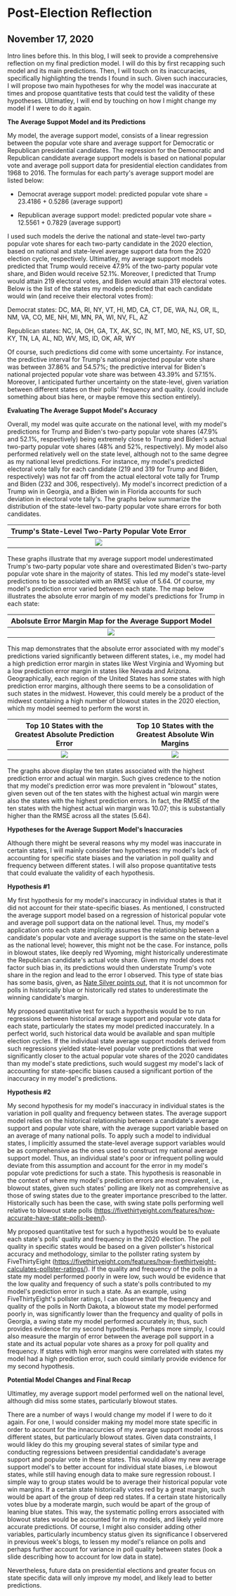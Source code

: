 # Post-Election Reflection 
## November 17, 2020

Intro lines before this. 
In this blog, I will seek to provide a comprehensive reflection on my final prediction model. I will do this by first recapping such model and its main predictions. Then, I will touch on its inaccuracies, specifically highlighting the trends I found in such. Given such inaccuracies, I will propose two main hypotheses for why the model was inaccurate at times and propose quantitative tests that could test the validity of these hypotheses. Ultimatley, I will end by touching on how I might change my model if I were to do it again. 

**The Average Suppot Model and its Predictions**

My model, the average support model, consists of a linear regression between the popular vote share and average support for Democratic or Republican presidential candidates. The regression for the Democratic and Republican candidate average support models is based on national popular vote and average poll support data for presidential election candidates from 1968 to 2016. The formulas for each party's average support model are listed below:

* Democrat average support model: predicted popular vote share = 23.4186 + 0.5286 (average support)

* Republican average support model: predicted popular vote share = 12.5561 + 0.7829 (average support)

I used such models the derive the national and state-level two-party popular vote shares for each two-party candidate in the 2020 election, based on national and state-level average support data from the 2020 election cycle, respectively. Ultimatley, my average support models predicted that Trump would receive 47.9% of the two-party popular vote share, and Biden would receive 52.1%. Moreover, I predicted that Trump would attain 219 electoral votes, and Biden would attain 319 electoral votes. Below is the list of the states my models predicted that each candidate would win (and receive their electoral votes from):

Democrat states: DC, MA, RI, NY, VT, HI, MD, CA, CT, DE, WA, NJ, OR, IL, NM, VA, CO, ME, NH, MI, MN, PA, WI, NV, FL, AZ

Republican states: NC, IA, OH, GA, TX, AK, SC, IN, MT, MO, NE, KS, UT, SD, KY, TN, LA, AL, ND, WV, MS, ID, OK, AR, WY

Of course, such predictions did come with some uncertainty. For instance, the predictive interval for Trump's national projected popular vote share was between 37.86% and 54.57%; the predictive interval for Biden's national projected popular vote share was between 43.39% and 57.15%. Moreover, I anticipated further uncertainty on the state-level, given variation between different states on their polls' frequency and quality. 
(could include something about bias here, or maybe remove this section entirely).

**Evaluating The Average Suppot Model's Accuracy**

Overall, my model was quite accurate on the national level, with my model's predictions for Trump and Biden's two-party popular vote shares (47.9% and 52.1%, respectively) being extremely close to Trump and Biden's actual two-party popular vote shares (48% and 52%, respectively). My model also performed relatively well on the state level, although not to the same degree as my national level predictions. For instance, my model's predicted electoral vote tally for each candidate (219 and 319 for Trump and Biden, respectively) was not far off from the actual electoral vote tally for Trump and Biden (232 and 306, respectively). My model's incorrect prediction of a Trump win in Georgia, and a Biden win in Florida accounts for such deviation in electoral vote tally's. The graphs below summarize the distribution of the state-level two-party popular vote share errors for both candidates. 

| Trump's State-Level Two-Party Popular Vote Error |
|:-:|
|![](Reflection4.png)|

These graphs illustrate that my average support model underestimated Trump's two-party popular vote share and overestimated Biden's two-party popular vote share in the majority of states. This led my model's state-level predictions to be associated with an RMSE value of 5.64. Of course, my model's prediction error varied between each state. The map below illustrates the absolute error margin of my model's predictions for Trump in each state:

| Abolsute Error Margin Map for the Average Support Model |
|:-:|
|![](Reflection1.png)|

This map demonstrates that the absolute error associated with my model's predictions varied significantly between different states, i.e., my model had a high prediction error margin in states like West Virginia and Wyoming but a low prediction error margin in states like Nevada and Arizona. Geographically, each region of the United States has some states with high prediction error margins, although there seems to be a consolidation of such states in the midwest. However, this could merely be a product of the midwest containing a high number of blowout states in the 2020 election, which my model seemed to perform the worst in. 

Top 10 States with the Greatest Absolute Prediction Error   |  Top 10 States with the Greatest Absolute Win Margins
:-------------------------:|:-------------------------:
![](Reflection_2.png)|![](Reflection3.png)

The graphs above display the ten states associated with the highest prediction error and actual win margin. Such gives credence to the notion that my model's prediction error was more prevalent in "blowout" states, given seven out of the ten states with the highest actual win margin were also the states with the highest prediction errors. In fact, the RMSE of the ten states with the highest actual win margin was 10.07; this is substantially higher than the RMSE across all the states (5.64). 

**Hypotheses for the Average Support Model's Inaccuracies**

Although there might be several reasons why my model was inaccurate in certain states, I will mainly consider two hypotheses: my model's lack of accounting for specific state biases and the variation in poll quality and frequency between different states. I will also propose quantitative tests that could evaluate the validity of each hypothesis. 

**Hypothesis #1**

My first hypothesis for my model's inaccuracy in individual states is that it did not account for their state-specific biases. As mentioned, I constructed the average support model based on a regression of historical popular vote and average poll support data on the national level. Thus, my model's application onto each state implicitly assumes the relationship between a candidate's popular vote and average support is the same on the state-level as the national level; however, this might not be the case. For instance, polls in blowout states, like deeply red Wyoming, might historically underestimate the Republican candidate's actual vote share. Given my model does not factor such bias in, its predictions would then understate Trump's vote share in the region and lead to the error I observed. This type of state bias has some basis, given, as [Nate Silver points out](https://fivethirtyeight.com/features/what-state-polls-can-tell-us-about-the-national-race/), that it is not uncommon for polls in historically blue or historically red states to underestimate the winning candidate's margin. 

My proposed quantitative test for such a hypothesis would be to run regressions between historical average support and popular vote data for each state, particularly the states my model predicted inaccurately. In a perfect world, such historical data would be available and span multiple election cycles. If the individual state average support models derived from such regressions yielded state-level popular vote predictions that were significantly closer to the actual popular vote shares of the 2020 candidates than my model's state predictions, such would suggest my model's lack of accounting for state-specific biases caused a significant portion of the inaccuracy in my model's predictions. 

**Hypothesis #2**

My second hypothesis for my model's inaccuracy in individual states is the variation in poll quality and frequency between states. The average support model relies on the historical relationship between a candidate's average support and popular vote share, with the average support variable based on an average of many national polls. To apply such a model to individual states, I implicitly assumed the state-level average support variables would be as comprehensive as the ones used to construct my national average support model. Thus, an individual state's poor or infrequent polling would deviate from this assumption and account for the error in my model's popular vote predictions for such a state. This hypothesis is reasonable in the context of where my model's prediction errors are most prevalent, i.e., blowout states, given such states' polling are likely not as comprehensive as those of swing states due to the greater importance prescribed to the latter. Historically such has been the case, with swing state polls performing well relative to blowout state polls (https://fivethirtyeight.com/features/how-accurate-have-state-polls-been/). 

My proposed quantitative test for such a hypothesis would be to evaluate each state's polls' quality and frequency in the 2020 election. The poll quality in specific states would be based on a given pollster's historical accuracy and methodology, similar to the pollster rating system by FiveThirtyEight (https://fivethirtyeight.com/features/how-fivethirtyeight-calculates-pollster-ratings/). If the quality and frequency of the polls in a state my model performed poorly in were low, such would be evidence that the low quality and frequency of such a state's polls contributed to my model's prediction error in such a state. As an example, using FiveThirtyEight's pollster ratings, I can observe that the frequency and quality of the polls in North Dakota, a blowout state my model performed poorly in, was significantly lower than the frequency and quality of polls in Georgia, a swing state my model performed accurately in; thus, such provides evidence for my second hypothesis. Perhaps more simply, I could also measure the margin of error between the average poll support in a state and its actual popular vote shares as a proxy for poll quality and frequency. If states with high error margins were correlated with states my model had a high prediction error, such could similarly provide evidence for my second hypothesis. 

**Potential Model Changes and Final Recap**

Ultimatley, my average support model performed well on the national level, although did miss some states, particularly blowout states. 

There are a number of ways I would change my model if I were to do it again. For one, I would consider making my model more state specific in order to account for the innaccurcies of my average support model across different states, but particularly blowout states. Given data constraints, I would likley do this my grouping several states of similar type and conducting regressions between presidential candidadate's average support and popular vote in these states. This would allow my new average support model's to better account for individual state biases, i.e blowout states, while still having enough data to make sure regression roboust. I simple way to group states would be to average their historical popular vote win margins. If a certain state historically votes red by a great margin, such would be apart of the group of deep red states. If a certain state historically votes blue by a moderate margin, such would be apart of the group of leaning blue states. This way, the systematic polling errors associated with blowout states would be accounted for in my models, and likely yeild more accurate predictions. Of course, I might also consider adding other variables, particularly incumbency status given its significance I observered in previous week's blogs, to lessen my model's reliance on polls and perhaps further account for variance in poll quality between states (look a slide describing how to account for low data in state). 

Nevertheless, future data on presidential elections and greater focus on state specific data will only improve my model, and likely lead to better predictions. 


















